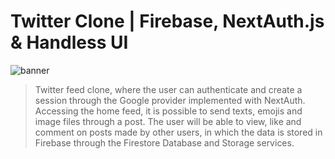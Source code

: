 # Twitter Clone | Firebase, NextAuth.js & Handless UI

![banner](banner.png)

> Twitter feed clone, where the user can authenticate and create a session through the Google provider implemented with NextAuth. Accessing the home feed, it is possible to send texts, emojis and image files through a post. The user will be able to view, like and comment on posts made by other users, in which the data is stored in Firebase through the Firestore Database and Storage services.

